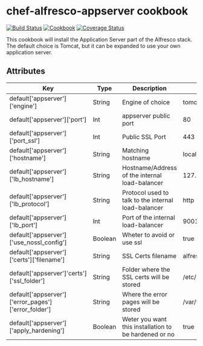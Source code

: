 # chef-alfresco-appserver cookbook
[![Build Status](https://travis-ci.org/Alfresco/chef-alfresco-appserver.svg)](https://travis-ci.org/Alfresco/chef-alfresco-appserver)
[![Cookbook](http://img.shields.io/cookbook/v/alfresco-appserver.svg)](https://github.com/Alfresco/chef-alfresco-appserver)
[![Coverage Status](https://coveralls.io/repos/github/Alfresco/chef-alfresco-appserver/badge.svg)](https://coveralls.io/github/Alfresco/chef-alfresco-appserver)

This cookbook will install the Application Server part of the Alfresco stack.
The default choice is Tomcat, but it can be expanded to use your own application server.

## Attributes


| Key | Type | Description | Default |
|-----|------|-------------|---------|
| default['appserver']['engine'] | String | Engine of choice  | tomcat  |
| default['appserver']['port'] | Int  |  appserver public port |  80 |
| default['appserver']['port_ssl'] | Int  |  Public SSL Port |  443 |
| default['appserver']['hostname']  | String  | Matching hostname  |  localhost |
| default['appserver']['lb_hostname'] | String | Hostname/Address of the internal load-balancer  | 127.0.0.1  |
| default['appserver']['lb_protocol'] | String  |  Protocol used to talk to the internal load-balancer |  http |
| default['appserver']['lb_port'] | Int  | Port of the internal load-balancer | 9001 |
| default['appserver']['use_nossl_config']  | Boolean  | Wheter to avoid or use ssl |  true |
| default['appserver']['certs']['filename']  | String  | SSL Certs filename  |  alfresco |
| default['appserver']'certs']['ssl_folder']| String | Folder where the SSL certs will be stored  | /etc/pki/tls/certs  |
| default['appserver']['error_pages']['error_folder'] | String  |  Where the error pages will be stored |  /var/www/html/error_pages |
| default['appserver']['apply_hardening'] | Boolean  | Weter you want this installation to be hardened or no | true |
